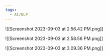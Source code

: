 ```yaml
---
tags:
  - AI/NLP
---
```


![[Screenshot 2023-09-03 at 2.56.42 PM.png]]


![[Screenshot 2023-09-03 at 2.58.56 PM.png]]


![[Screenshot 2023-09-03 at 3.09.36 PM.png]]

